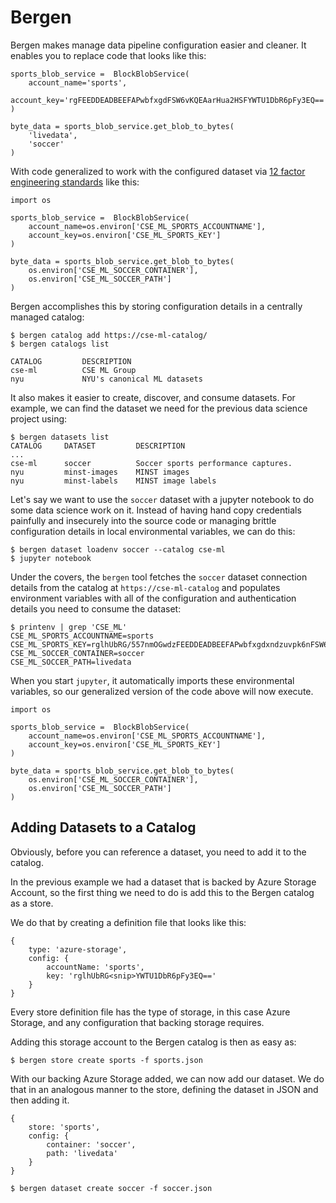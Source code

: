 # Bergen

Bergen makes manage data pipeline configuration easier and cleaner. It enables you to replace code that looks like this:

```
sports_blob_service =  BlockBlobService(
    account_name='sports',
    account_key='rgFEEDDEADBEEFAPwbfxgdFSW6vKQEAarHua2HSFYWTU1DbR6pFy3EQ=='
)

byte_data = sports_blob_service.get_blob_to_bytes(
    'livedata',
    'soccer'
)
```

With code generalized to work with the configured dataset via [12 factor engineering standards](https://12factor.net/) like this:

```
import os

sports_blob_service =  BlockBlobService(
    account_name=os.environ['CSE_ML_SPORTS_ACCOUNTNAME'],
    account_key=os.environ['CSE_ML_SPORTS_KEY']
)

byte_data = sports_blob_service.get_blob_to_bytes(
    os.environ['CSE_ML_SOCCER_CONTAINER'],
    os.environ['CSE_ML_SOCCER_PATH']
)
```

Bergen accomplishes this by storing configuration details in a centrally managed catalog:

```
$ bergen catalog add https://cse-ml-catalog/
$ bergen catalogs list

CATALOG         DESCRIPTION
cse-ml          CSE ML Group
nyu             NYU's canonical ML datasets
```

It also makes it easier to create, discover, and consume datasets. For example, we can find the dataset we need for the previous data science project using:

```
$ bergen datasets list
CATALOG     DATASET         DESCRIPTION
...
cse-ml      soccer          Soccer sports performance captures.
nyu         minst-images    MINST images
nyu         minst-labels    MINST image labels
```

Let's say we want to use the `soccer` dataset with a jupyter notebook to do some data science work on it. Instead of having hand copy credentials painfully and insecurely into the source code or managing brittle configuration details in local environmental variables, we can do this:

```
$ bergen dataset loadenv soccer --catalog cse-ml
$ jupyter notebook
```

Under the covers, the `bergen` tool fetches the `soccer` dataset connection details from the catalog at `https://cse-ml-catalog` and populates environment variables with all of the configuration and authentication details you need to consume the dataset:

```
$ printenv | grep 'CSE_ML'
CSE_ML_SPORTS_ACCOUNTNAME=sports
CSE_ML_SPORTS_KEY=rglhUbRG/557nmOGwdzFEEDDEADBEEFAPwbfxgdxndzuvpk6nFSW6vKQEAarHua2HSFYWTU1DbR6pFy3EQ==
CSE_ML_SOCCER_CONTAINER=soccer
CSE_ML_SOCCER_PATH=livedata
```

When you start `jupyter`, it automatically imports these environmental variables, so our generalized version of the code above will now execute.

```
import os

sports_blob_service =  BlockBlobService(
    account_name=os.environ['CSE_ML_SPORTS_ACCOUNTNAME'],
    account_key=os.environ['CSE_ML_SPORTS_KEY']
)

byte_data = sports_blob_service.get_blob_to_bytes(
    os.environ['CSE_ML_SOCCER_CONTAINER'],
    os.environ['CSE_ML_SOCCER_PATH']
)
```

## Adding Datasets to a Catalog

Obviously, before you can reference a dataset, you need to add it to the catalog.

In the previous example we had a dataset that is backed by Azure Storage Account, so the first thing we need to do is add this to the Bergen catalog as a store.

We do that by creating a definition file that looks like this:

```
{
    type: 'azure-storage',
    config: {
        accountName: 'sports',
        key: 'rglhUbRG<snip>YWTU1DbR6pFy3EQ=='
    }
}
```

Every store definition file has the type of storage, in this case Azure Storage, and any configuration that backing storage requires.

Adding this storage account to the Bergen catalog is then as easy as:

```
$ bergen store create sports -f sports.json
```

With our backing Azure Storage added, we can now add our dataset. We do that in an analogous manner to the store, defining the dataset in JSON and then adding it.

```
{
    store: 'sports',
    config: {
        container: 'soccer',
        path: 'livedata'
    }
}
```

```
$ bergen dataset create soccer -f soccer.json
```
